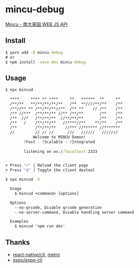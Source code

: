 # mincu-debug

[Mincu - 南大家园 WEB JS API](https://github.com/ncuhome/mincu)

## Install

```cmd
$ yarn add -D mincu-debug
# or
$ npm install -save-dev mincu-debug 
```

## Usage

```cmd
$ npx mincud

  ****     **** ** ****     **   ******  **     **
  /**/**   **/**/**/**/**   /**  **////**/**    /**
  /**//** ** /**/**/**//**  /** **    // /**    /**
  /** //***  /**/**/** //** /**/**       /**    /**
  /**  //*   /**/**/**  //**/**/**       /**    /**
  /**   /    /**/**/**   //****//**    **/**    /**
  /**        /**/**/**    //*** //****** //******* 
  //         // // //      ///   //////   ///////  
            Welcome to MINCU Damon!
        !Fast - !Scalable - !Integrated
  
        listening on ws://localhost:2333
  

> Press "r" | Reload the client page
> Press "d" | Toggle the client devtool
```

```cmd
$ npx mincud -h

  Usage
    $ mincud <command> [options]

  Options
    --no-qrcode, Disable qrcode generation
    --no-server-command, Disable handling server command

  Examples
    $ mincud 'npm run dev'
```

## Thanks

- [react-native/cli](https://github.com/react-native-community/cli), [metro](https://github.com/facebook/metro)
- [expo/expo-cli](https://github.com/expo/expo-cli)